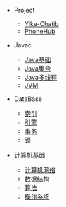 
* Project
  
  * [Yike-Chatib](./docs/Project/a-1Yike-Chatib)
  * [PhoneHub](./docs/Project/b-1PhoneHub.md)
  
* Javac

  * [Java基础](./docs/c-1面试题总结-Java基础.md)
  * [Java集合](./docs/c-2Java集合.md)
  * [Java多线程](./docs/c-3Java多线程.md)
  * [JVM](./docs/c-4jvm.md)

* DataBase

  * [索引](./docs/d-1索引.md)
  * [引擎](./docs/d-2引擎.md)
  * [事务](./docs/d-3事务.md)
  * [锁](./docs/d-4锁.md)

* 计算机基础

  * [计算机网络](./docs/c-1计算机网络.md)
  * [数据结构](./docs/c-2数据结构.md)
  * [算法](./docs/c-3算法.md)
  * [操作系统](./docs/c-4操作系统.md)